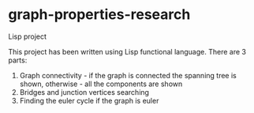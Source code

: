 # graph-properties-research
Lisp project

This project has been written using Lisp functional language.
There are 3 parts:
1. Graph connectivity - if the graph is connected the spanning tree is shown, otherwise - all the components are shown
2. Bridges and junction vertices searching
3. Finding the euler cycle if the graph is euler

